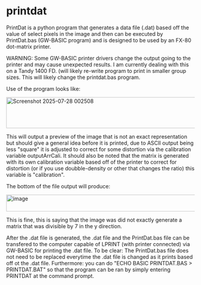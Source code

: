 # printdat
PrintDat is a python program that generates a data file (.dat) based off the value of select pixels in the image and then can be executed by PrintDat.bas (GW-BASIC program) and is designed to be used by an FX-80 dot-matrix printer.

WARNING: Some GW-BASIC printer drivers change the output going to the printer and may cause unexpected results. I am currently dealing with this on a Tandy 1400 FD. (will likely re-write program to print in smaller group sizes. This will likely change the printdat.bas program.

Use of the program looks like:

<img width="969" height="83" alt="Screenshot 2025-07-28 002508" src="https://github.com/user-attachments/assets/da993c6b-a104-4575-8c58-be2c0a5ea3e1" />


This will output a preview of the image that is not an exact representation but should give a general idea before it is printed, due to ASCII output being less "square" it is adjusted to correct for some distortion via the calibration variable outputArrCali. It should also be noted that the matrix is generated with its own calibration variable based off of the printer to correct for distortion (or if you use doubble-density or other that changes the ratio) this variable is "calibration".


The bottom of the file output will produce:

<img width="660" height="45" alt="image" src="https://github.com/user-attachments/assets/827b7f83-e49d-4046-ac29-04e1d9c5f66b" />

This is fine, this is saying that the image was did not exactly generate a matrix that was divisible by 7 in the y direction.

After the .dat file is generated, the .dat file and the PrintDat.bas file can be transfered to the computer capable of LPRINT (with printer connected) via GW-BASIC for printing the .dat file.
To be clear: The PrintDat.bas file does not need to be replaced everytime the .dat file is changed as it prints based off ot the .dat file.
Furthermore: you can do "ECHO BASIC PRINTDAT.BAS > PRINTDAT.BAT" so that the program can be ran by simply entering PRINTDAT at the command prompt.
